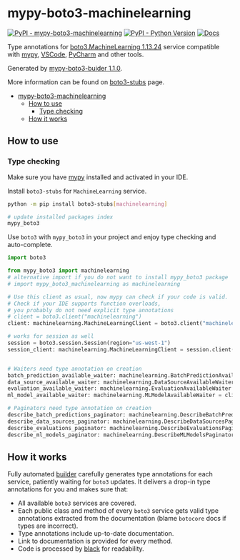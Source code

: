 # mypy-boto3-machinelearning

[![PyPI - mypy-boto3-machinelearning](https://img.shields.io/pypi/v/mypy-boto3-machinelearning.svg?color=blue)](https://pypi.org/project/mypy-boto3-machinelearning)
[![PyPI - Python Version](https://img.shields.io/pypi/pyversions/mypy-boto3-machinelearning.svg?color=blue)](https://pypi.org/project/mypy-boto3-machinelearning)
[![Docs](https://img.shields.io/readthedocs/mypy-boto3-builder.svg?color=blue)](https://mypy-boto3-builder.readthedocs.io/)

Type annotations for
[boto3.MachineLearning 1.13.24](https://boto3.amazonaws.com/v1/documentation/api/1.13.24/reference/services/machinelearning.html#MachineLearning) service
compatible with [mypy](https://github.com/python/mypy), [VSCode](https://code.visualstudio.com/),
[PyCharm](https://www.jetbrains.com/pycharm/) and other tools.

Generated by [mypy-boto3-buider 1.1.0](https://github.com/vemel/mypy_boto3_builder).

More information can be found on [boto3-stubs](https://pypi.org/project/boto3-stubs/) page.

- [mypy-boto3-machinelearning](#mypy-boto3-machinelearning)
  - [How to use](#how-to-use)
    - [Type checking](#type-checking)
  - [How it works](#how-it-works)

## How to use

### Type checking

Make sure you have [mypy](https://github.com/python/mypy) installed and activated in your IDE.

Install `boto3-stubs` for `MachineLearning` service.

```bash
python -m pip install boto3-stubs[machinelearning]

# update installed packages index
mypy_boto3
```

Use `boto3` with `mypy_boto3` in your project and enjoy type checking and auto-complete.

```python
import boto3

from mypy_boto3 import machinelearning
# alternative import if you do not want to install mypy_boto3 package
# import mypy_boto3_machinelearning as machinelearning

# Use this client as usual, now mypy can check if your code is valid.
# Check if your IDE supports function overloads,
# you probably do not need explicit type annotations
# client = boto3.client("machinelearning")
client: machinelearning.MachineLearningClient = boto3.client("machinelearning")

# works for session as well
session = boto3.session.Session(region="us-west-1")
session_client: machinelearning.MachineLearningClient = session.client("machinelearning")


# Waiters need type annotation on creation
batch_prediction_available_waiter: machinelearning.BatchPredictionAvailableWaiter = client.get_waiter("batch_prediction_available")
data_source_available_waiter: machinelearning.DataSourceAvailableWaiter = client.get_waiter("data_source_available")
evaluation_available_waiter: machinelearning.EvaluationAvailableWaiter = client.get_waiter("evaluation_available")
ml_model_available_waiter: machinelearning.MLModelAvailableWaiter = client.get_waiter("ml_model_available")

# Paginators need type annotation on creation
describe_batch_predictions_paginator: machinelearning.DescribeBatchPredictionsPaginator = client.get_paginator("describe_batch_predictions")
describe_data_sources_paginator: machinelearning.DescribeDataSourcesPaginator = client.get_paginator("describe_data_sources")
describe_evaluations_paginator: machinelearning.DescribeEvaluationsPaginator = client.get_paginator("describe_evaluations")
describe_ml_models_paginator: machinelearning.DescribeMLModelsPaginator = client.get_paginator("describe_ml_models")
```

## How it works

Fully automated [builder](https://github.com/vemel/mypy_boto3_builder) carefully generates
type annotations for each service, patiently waiting for `boto3` updates. It delivers
a drop-in type annotations for you and makes sure that:

- All available `boto3` services are covered.
- Each public class and method of every `boto3` service gets valid type annotations
  extracted from the documentation (blame `botocore` docs if types are incorrect).
- Type annotations include up-to-date documentation.
- Link to documentation is provided for every method.
- Code is processed by [black](https://github.com/psf/black) for readability.